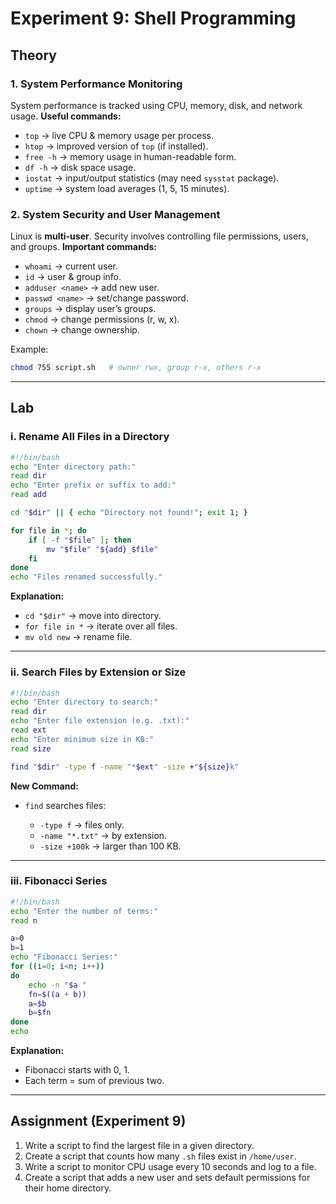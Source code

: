 # Experiment 9: Shell Programming

## Theory

### 1. System Performance Monitoring

System performance is tracked using CPU, memory, disk, and network usage.
**Useful commands:**

* `top` → live CPU & memory usage per process.
* `htop` → improved version of `top` (if installed).
* `free -h` → memory usage in human-readable form.
* `df -h` → disk space usage.
* `iostat` → input/output statistics (may need `sysstat` package).
* `uptime` → system load averages (1, 5, 15 minutes).

### 2. System Security and User Management

Linux is **multi-user**. Security involves controlling file permissions, users, and groups.
**Important commands:**

* `whoami` → current user.
* `id` → user & group info.
* `adduser <name>` → add new user.
* `passwd <name>` → set/change password.
* `groups` → display user’s groups.
* `chmod` → change permissions (r, w, x).
* `chown` → change ownership.

Example:

```bash
chmod 755 script.sh   # owner rwx, group r-x, others r-x
```

---

## Lab

### i. Rename All Files in a Directory

```bash
#!/bin/bash
echo "Enter directory path:"
read dir
echo "Enter prefix or suffix to add:"
read add

cd "$dir" || { echo "Directory not found!"; exit 1; }

for file in *; do
    if [ -f "$file" ]; then
        mv "$file" "${add}_$file"
    fi
done
echo "Files renamed successfully."
```

**Explanation:**

* `cd "$dir"` → move into directory.
* `for file in *` → iterate over all files.
* `mv old new` → rename file.

---

### ii. Search Files by Extension or Size

```bash
#!/bin/bash
echo "Enter directory to search:"
read dir
echo "Enter file extension (e.g. .txt):"
read ext
echo "Enter minimum size in KB:"
read size

find "$dir" -type f -name "*$ext" -size +"${size}k"
```

**New Command:**

* `find` searches files:

  * `-type f` → files only.
  * `-name "*.txt"` → by extension.
  * `-size +100k` → larger than 100 KB.

---

### iii. Fibonacci Series

```bash
#!/bin/bash
echo "Enter the number of terms:"
read n

a=0
b=1
echo "Fibonacci Series:"
for ((i=0; i<n; i++))
do
    echo -n "$a "
    fn=$((a + b))
    a=$b
    b=$fn
done
echo
```

**Explanation:**

* Fibonacci starts with 0, 1.
* Each term = sum of previous two.

---

## Assignment (Experiment 9)

1. Write a script to find the largest file in a given directory.
2. Create a script that counts how many `.sh` files exist in `/home/user`.
3. Write a script to monitor CPU usage every 10 seconds and log to a file.
4. Create a script that adds a new user and sets default permissions for their home directory.

